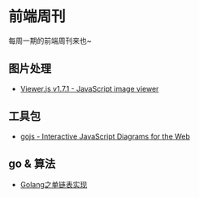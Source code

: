 # 前端周刊
每周一期的前端周刊来也~

## 图片处理

* [Viewer.js v1.7.1 - JavaScript image viewer](https://fengyuanchen.github.io/viewerjs/#)

## 工具包

* [gojs - Interactive JavaScript Diagrams for the Web](https://gojs.net/latest/index.html)

## go & 算法

* [Golang之单链表实现](https://studygolang.com/articles/13795)
